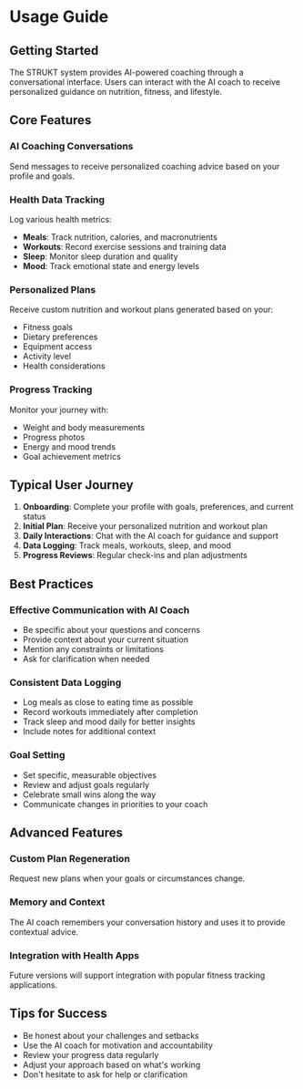 # Usage Guide

## Getting Started

The STRUKT system provides AI-powered coaching through a conversational interface. Users can interact with the AI coach to receive personalized guidance on nutrition, fitness, and lifestyle.

## Core Features

### AI Coaching Conversations
Send messages to receive personalized coaching advice based on your profile and goals.

### Health Data Tracking
Log various health metrics:
- **Meals**: Track nutrition, calories, and macronutrients
- **Workouts**: Record exercise sessions and training data
- **Sleep**: Monitor sleep duration and quality
- **Mood**: Track emotional state and energy levels

### Personalized Plans
Receive custom nutrition and workout plans generated based on your:
- Fitness goals
- Dietary preferences
- Equipment access
- Activity level
- Health considerations

### Progress Tracking
Monitor your journey with:
- Weight and body measurements
- Progress photos
- Energy and mood trends
- Goal achievement metrics

## Typical User Journey

1. **Onboarding**: Complete your profile with goals, preferences, and current status
2. **Initial Plan**: Receive your personalized nutrition and workout plan
3. **Daily Interactions**: Chat with the AI coach for guidance and support
4. **Data Logging**: Track meals, workouts, sleep, and mood
5. **Progress Reviews**: Regular check-ins and plan adjustments

## Best Practices

### Effective Communication with AI Coach
- Be specific about your questions and concerns
- Provide context about your current situation
- Mention any constraints or limitations
- Ask for clarification when needed

### Consistent Data Logging
- Log meals as close to eating time as possible
- Record workouts immediately after completion
- Track sleep and mood daily for better insights
- Include notes for additional context

### Goal Setting
- Set specific, measurable objectives
- Review and adjust goals regularly
- Celebrate small wins along the way
- Communicate changes in priorities to your coach

## Advanced Features

### Custom Plan Regeneration
Request new plans when your goals or circumstances change.

### Memory and Context
The AI coach remembers your conversation history and uses it to provide contextual advice.

### Integration with Health Apps
Future versions will support integration with popular fitness tracking applications.

## Tips for Success

- Be honest about your challenges and setbacks
- Use the AI coach for motivation and accountability
- Review your progress data regularly
- Adjust your approach based on what's working
- Don't hesitate to ask for help or clarification